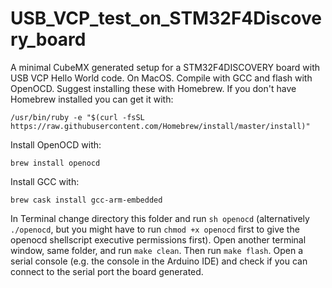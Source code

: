 # USB_VCP_test_on_STM32F4Discovery_board

A minimal CubeMX generated setup for a STM32F4DISCOVERY board with USB VCP Hello World code.
On MacOS.
Compile with GCC and flash with OpenOCD. Suggest installing these with Homebrew.
If you don't have Homebrew installed you can get it with:
```
/usr/bin/ruby -e "$(curl -fsSL https://raw.githubusercontent.com/Homebrew/install/master/install)"
```

Install OpenOCD with:
```
brew install openocd
```

Install GCC with:
```
brew cask install gcc-arm-embedded
```

In Terminal change directory this folder and run ``sh openocd`` (alternatively ``./openocd``, but you might have to run ``chmod +x openocd`` first to give the openocd shellscript executive permissions first).
Open another terminal window, same folder, and run ``make clean``. Then run ``make flash``.
Open a serial console (e.g. the console in the Arduino IDE) and check if you can connect to the serial port the board generated.
